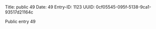 Title: public 49
Date: 49
Entry-ID: 1123
UUID: 0cf05545-095f-5138-9ca1-93517d21164c

Public entry 49
